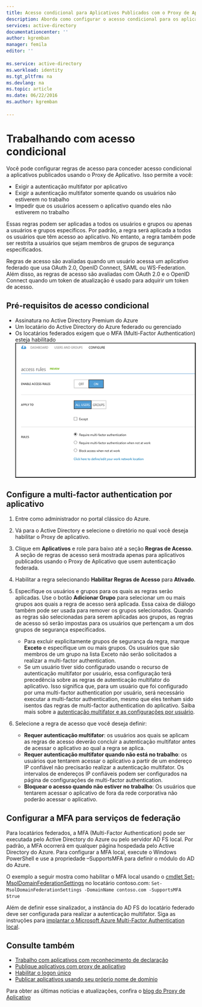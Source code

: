 ```yaml
---
title: Acesso condicional para Aplicativos Publicados com o Proxy de Aplicativo do AD do Azure
description: Aborda como configurar o acesso condicional para os aplicativos que você publica para serem acessados remotamente usando o Proxy de Aplicativo do AD do Azure.
services: active-directory
documentationcenter: ''
author: kgremban
manager: femila
editor: ''

ms.service: active-directory
ms.workload: identity
ms.tgt_pltfrm: na
ms.devlang: na
ms.topic: article
ms.date: 06/22/2016
ms.author: kgremban

---
```

# Trabalhando com acesso condicional
Você pode configurar regras de acesso para conceder acesso condicional a aplicativos publicados usando o Proxy de Aplicativo. Isso permite a você:

* Exigir a autenticação multifator por aplicativo
* Exigir a autenticação multifator somente quando os usuários não estiverem no trabalho
* Impedir que os usuários acessem o aplicativo quando eles não estiverem no trabalho

Essas regras podem ser aplicadas a todos os usuários e grupos ou apenas a usuários e grupos específicos. Por padrão, a regra será aplicada a todos os usuários que têm acesso ao aplicativo. No entanto, a regra também pode ser restrita a usuários que sejam membros de grupos de segurança especificados.

Regras de acesso são avaliadas quando um usuário acessa um aplicativo federado que usa OAuth 2.0, OpenID Connect, SAML ou WS-Federation. Além disso, as regras de acesso são avaliadas com OAuth 2.0 e o OpenID Connect quando um token de atualização é usado para adquirir um token de acesso.

## Pré-requisitos de acesso condicional
* Assinatura no Active Directory Premium do Azure
* Um locatário do Active Directory do Azure federado ou gerenciado
* Os locatários federados exigem que o MFA (Multi-Factor Authentication) esteja habilitado ![Configurar regras de acesso - exigir Multi-Factor Authentication](./media/active-directory-application-proxy-conditional-access/application-proxy-conditional-access.png)

## Configure a multi-factor authentication por aplicativo
1. Entre como administrador no portal clássico do Azure.
2. Vá para o Active Directory e selecione o diretório no qual você deseja habilitar o Proxy de aplicativo.
3. Clique em **Aplicativos** e role para baixo até a seção **Regras de Acesso**. A seção de regras de acesso será mostrada apenas para aplicativos publicados usando o Proxy de Aplicativo que usem autenticação federada.
4. Habilitar a regra selecionando **Habilitar Regras de Acesso** para **Ativado**.
5. Especifique os usuários e grupos para os quais as regras serão aplicadas. Use o botão **Adicionar Grupo** para selecionar um ou mais grupos aos quais a regra de acesso será aplicada. Essa caixa de diálogo também pode ser usada para remover os grupos selecionados. Quando as regras são selecionadas para serem aplicadas aos grupos, as regras de acesso só serão impostas para os usuários que pertençam a um dos grupos de segurança especificados.  
   
   * Para excluir explicitamente grupos de segurança da regra, marque **Exceto** e especifique um ou mais grupos. Os usuários que são membros de um grupo na lista Exceto não serão solicitados a realizar a multi-factor authentication.  
   * Se um usuário tiver sido configurado usando o recurso de autenticação multifator por usuário, essa configuração terá precedência sobre as regras de autenticação multifator do aplicativo. Isso significa que, para um usuário que foi configurado por uma multi-factor authentication por usuário, será necessário executar a multi-factor authentication, mesmo que eles tenham sido isentos das regras de multi-factor authentication do aplicativo. Saiba mais sobre a [autenticação multifator e as configurações por usuário](../multi-factor-authentication/multi-factor-authentication.md).
6. Selecione a regra de acesso que você deseja definir:
   
   * **Requer autenticação multifator**: os usuários aos quais se aplicam as regras de acesso deverão concluir a autenticação multifator antes de acessar o aplicativo ao qual a regra se aplica.
   * **Requer autenticação multifator quando não está no trabalho**: os usuários que tentarem acessar o aplicativo a partir de um endereço IP confiável não precisarão realizar a autenticação multifator. Os intervalos de endereços IP confiáveis podem ser configurados na página de configurações de multi-factor authentication.
   * **Bloquear o acesso quando não estiver no trabalho**: Os usuários que tentarem acessar o aplicativo de fora da rede corporativa não poderão acessar o aplicativo.

## Configurar a MFA para serviços de federação
Para locatários federados, a MFA (Multi-Factor Authentication) pode ser executada pelo Active Directory do Azure ou pelo servidor AD FS local. Por padrão, a MFA ocorrerá em qualquer página hospedada pelo Active Directory do Azure. Para configurar a MFA local, execute o Windows PowerShell e use a propriedade –SupportsMFA para definir o módulo do AD do Azure.

O exemplo a seguir mostra como habilitar o MFA local usando o [cmdlet Set-MsolDomainFederationSettings](https://msdn.microsoft.com/library/azure/dn194088.aspx) no locatário contoso.com: `Set-MsolDomainFederationSettings -DomainName contoso.com -SupportsMFA $true `

Além de definir esse sinalizador, a instância do AD FS do locatário federado deve ser configurada para realizar a autenticação multifator. Siga as instruções para [implantar o Microsoft Azure Multi-Factor Authentication local](../multi-factor-authentication/multi-factor-authentication-get-started-server.md).

## Consulte também
* [Trabalho com aplicativos com reconhecimento de declaração](active-directory-application-proxy-claims-aware-apps.md)
* [Publique aplicativos com proxy de aplicativo](active-directory-application-proxy-publish.md)
* [Habilitar o logon único](active-directory-application-proxy-sso-using-kcd.md)
* [Publicar aplicativos usando seu próprio nome de domínio](active-directory-application-proxy-custom-domains.md)

Para obter as últimas notícias e atualizações, confira o [blog do Proxy de Aplicativo](http://blogs.technet.com/b/applicationproxyblog/)

<!---HONumber=AcomDC_0622_2016-->